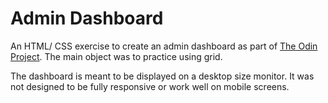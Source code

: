 # Admin Dashboard
An HTML/ CSS exercise to create an admin dashboard as part of [The Odin Project](https://www.theodinproject.com/paths/full-stack-ruby-on-rails/courses/intermediate-html-and-css/lessons/admin-dashboard). The main object was to practice using grid.

The dashboard is meant to be displayed on a desktop size monitor. It was not designed to be fully responsive or work well on mobile screens.
